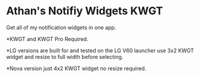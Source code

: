 # Athan's Notifiy Widgets KWGT
Get all of my notification widgets in one app.

*KWGT and KWGT Pro Required.

*LG versions are built for and tested on the LG V60 launcher use 3x2 KWGT widget and resize to full width before selecting.

*Nova version just 4x2 KWGT widget no resize required.

